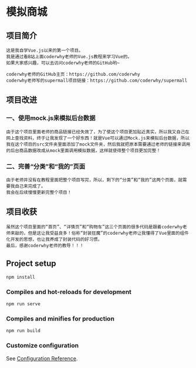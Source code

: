 # 模拟商城

## 项目简介
```
这是我自学Vue.js以来的第一个项目。
我是通过看B站上面coderwhy老师的Vue.js教程来学习Vue的。
如果大家感兴趣，可以去访问coderwhy老师的GitHub哟~

coderwhy老师的GitHub主页：https://github.com/coderwhy
coderwhy老师写的supermall项目链接：https://github.com/coderwhy/supermall
```

## 项目改进
### 一、使用mock.js来模拟后台数据
```
由于这个项目里面老师的商品链接已经失效了，为了使这个项目更加贴近真实，所以我又自己在网上查找资料，终于让我发现了一个好东西！就是Vue可以通过Mock.js来模拟后台数据，所以我在这个项目的src文件夹里面添加了mock文件夹，然后我就把原本需要通过老师的链接来调用的后台商品数据改成从mock里面调用模拟数据，这样就使得整个项目更加完整！
```
### 二、完善“分类”和“我的”页面
```
由于老师并没有在教程里面把整个项目写完，所以，剩下的“分类”和“我的”这两个页面，就需要我自己来完成了。
我会在后续慢慢更新完整个项目！
```

## 项目收获
```
虽然这个项目里面的“首页”、“详情页”和“购物车”这三个页面的很多代码是跟着coderwhy老师来敲的，但是这让我受益良多！俗称“封装狂魔”的coderwhy老师让我懂得了Vue里面的组件化开发的思想，也让我养成了封装代码的好习惯。
最后，感谢coderwhy老师的教导！！！
```

## Project setup
```
npm install
```

### Compiles and hot-reloads for development
```
npm run serve
```

### Compiles and minifies for production
```
npm run build
```

### Customize configuration
See [Configuration Reference](https://cli.vuejs.org/config/).
